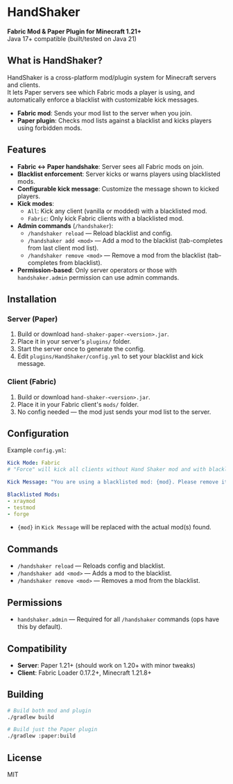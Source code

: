 # HandShaker

**Fabric Mod & Paper Plugin for Minecraft 1.21+**  
Java 17+ compatible (built/tested on Java 21)

## What is HandShaker?

HandShaker is a cross-platform mod/plugin system for Minecraft servers and clients.  
It lets Paper servers see which Fabric mods a player is using, and automatically enforce a blacklist with customizable kick messages.

- **Fabric mod**: Sends your mod list to the server when you join.
- **Paper plugin**: Checks mod lists against a blacklist and kicks players using forbidden mods.

## Features

- **Fabric <-> Paper handshake**: Server sees all Fabric mods on join.
- **Blacklist enforcement**: Server kicks or warns players using blacklisted mods.
- **Configurable kick message**: Customize the message shown to kicked players.
- **Kick modes**:
  - `All`: Kick any client (vanilla or modded) with a blacklisted mod.
  - `Fabric`: Only kick Fabric clients with a blacklisted mod.
- **Admin commands** (`/handshaker`):
  - `/handshaker reload` — Reload blacklist and config.
  - `/handshaker add <mod>` — Add a mod to the blacklist (tab-completes from last client mod list).
  - `/handshaker remove <mod>` — Remove a mod from the blacklist (tab-completes from blacklist).
- **Permission-based**: Only server operators or those with `handshaker.admin` permission can use admin commands.

## Installation

### Server (Paper)

1. Build or download `hand-shaker-paper-<version>.jar`.
2. Place it in your server's `plugins/` folder.
3. Start the server once to generate the config.
4. Edit `plugins/HandShaker/config.yml` to set your blacklist and kick message.

### Client (Fabric)

1. Build or download `hand-shaker-<version>.jar`.
2. Place it in your Fabric client's `mods/` folder.
3. No config needed — the mod just sends your mod list to the server.

## Configuration

Example `config.yml`:
```yaml
Kick Mode: Fabric
# "Force" will kick all clients without Hand Shaker mod and with blacklisted mod, while "Fabric" will only kick Fabric clients without Hand Shaker mod or blacklisted mod.

Kick Message: "You are using a blacklisted mod: {mod}. Please remove it to join this server."

Blacklisted Mods:
- xraymod
- testmod
- forge
```
- `{mod}` in `Kick Message` will be replaced with the actual mod(s) found.

## Commands

- `/handshaker reload` — Reloads config and blacklist.
- `/handshaker add <mod>` — Adds a mod to the blacklist.
- `/handshaker remove <mod>` — Removes a mod from the blacklist.

## Permissions

- `handshaker.admin` — Required for all `/handshaker` commands (ops have this by default).

## Compatibility

- **Server**: Paper 1.21+ (should work on 1.20+ with minor tweaks)
- **Client**: Fabric Loader 0.17.2+, Minecraft 1.21.8+

## Building

```sh
# Build both mod and plugin
./gradlew build

# Build just the Paper plugin
./gradlew :paper:build
```

## License

MIT
